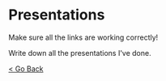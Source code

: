 # Presentations

Make sure all the links are working correctly!

Write down all the presentations I've done. 

[<  Go Back](../README.md)
